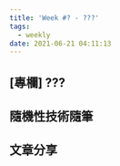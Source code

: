 ```yaml
---
title: 'Week #? - ???'
tags:
  - weekly
date: 2021-06-21 04:11:13
---
```




## [專欄] ???
## 隨機性技術隨筆
## 文章分享